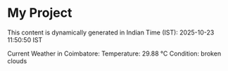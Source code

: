 # My Project

This content is dynamically generated in Indian Time (IST): 2025-10-23 11:50:50 IST


Current Weather in Coimbatore:
Temperature: 29.88 °C
Condition: broken clouds
